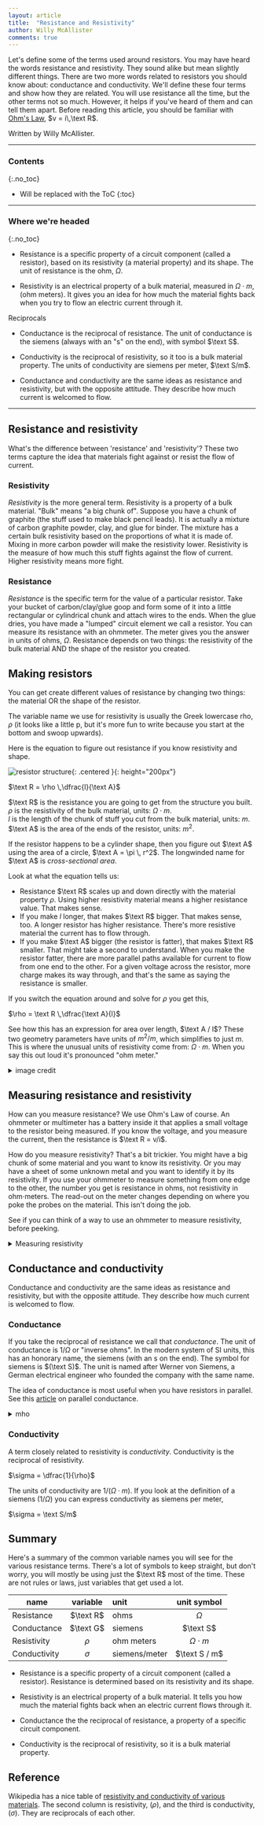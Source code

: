 ```yaml
---
layout: article
title:  "Resistance and Resistivity"
author: Willy McAllister
comments: true
---
```


Let's define some of the terms used around resistors. You may have heard the words resistance and resistivity. They sound alike but mean slightly different things. There are two more words related to resistors you should know about: conductance and conductivity. We'll define these four terms and show how they are related. You will use resistance all the time, but the other terms not so much. However, it helps if you've heard of them and can tell them apart. Before reading this article, you should be familiar with [Ohm's Law](http://spinningnumbers.org/a/ideal-elements-and-sources.html#ohms-law), $v = i\,\text R$.

Written by Willy McAllister.

----

### Contents
{:.no_toc}

* Will be replaced with the ToC
{:toc}

----

### Where we're headed 
{:.no_toc}

* Resistance is a specific property of a circuit component (called a resistor), based on its resistivity (a material property) and its shape. The unit of resistance is the ohm, $\Omega$.

* Resistivity is an electrical property of a bulk material, measured in $\Omega \cdot m$, (ohm meters). It gives you an idea for how much the material fights back when you try to flow an electric current through it.

Reciprocals

* Conductance is the reciprocal of resistance. The unit of conductance is the siemens (always with an "s" on the end), with symbol $\text S$. 

* Conductivity is the reciprocal of resistivity, so it too is a bulk material property. The units of conductivity are siemens per meter, $\text S/m$.

* Conductance and conductivity are the same ideas as resistance and resistivity, but with the opposite attitude. They describe how much current is welcomed to flow.


----

## Resistance and resistivity

What's the difference between 'resistance' and 'resistivity'? These two terms capture the idea that materials fight against or resist the flow of current.

### Resistivity

*Resistivity* is the more general term. Resistivity is a property of a bulk material. "Bulk" means "a big chunk of". Suppose you have a chunk of graphite (the stuff used to make black pencil leads). It is actually a mixture of carbon graphite powder, clay, and glue for binder. The mixture has a certain bulk resistivity based on the proportions of what it is made of. Mixing in more carbon powder will make the resistivity lower. Resistivity is the measure of how much this stuff fights against the flow of current. Higher resistivity means more fight.  

### Resistance

*Resistance* is the specific term for the value of a particular resistor. Take your bucket of carbon/clay/glue goop and form some of it into a little rectangular or cylindrical chunk and attach wires to the ends. When the glue dries, you have made a "lumped" circuit element we call a resistor. You can measure its resistance with an ohmmeter. The meter gives you the answer in units of ohms, $\Omega$. Resistance depends on two things: the resistivity of the bulk material AND the shape of the resistor you created.

## Making resistors

You can get create different values of resistance by changing two things: the material OR the shape of the resistor.

The variable name we use for resistivity is usually the Greek lowercase rho, $\rho$ (it looks like a little p, but it's more fun to write because you start at the bottom and swoop upwards).

Here is the equation to figure out resistance if you know resistivity and shape.

![resistor structure](https://upload.wikimedia.org/wikipedia/commons/6/68/Resistivity_geometry.png){: .centered }{: height="200px"}

$\text R = \rho \,\dfrac{l}{\text A}$

$\text R$ is the resistance you are going to get from the structure you built.  
$\rho$ is the resistivity of the bulk material, units: $\Omega \cdot m$.  
$l$ is the length of the chunk of stuff you cut from the bulk material, units: $m$.  
$\text A$ is the area of the ends of the resistor, units: $m^2$. 

If the resistor happens to be a cylinder shape, then you figure out $\text A$ using the area of a circle, $\text A = \pi \, r^2$. The longwinded name for $\text A$ is *cross-sectional area*.

Look at what the equation tells us:
* Resistance $\text R$ scales up and down directly with the material property $\rho$. Using higher resistivity material means a higher resistance value. That makes sense.
* If you make $l$ longer, that makes $\text R$ bigger. That makes sense, too. A longer resistor has higher resistance. There's more resistive material the current has to flow through.
* If you make $\text A$ bigger (the resistor is fatter), that makes $\text R$ smaller. That might take a second to understand. When you make the resistor fatter, there are more parallel paths available for current to flow from one end to the other. For a given voltage across the resistor, more charge makes its way through, and that's the same as saying the resistance is smaller. 

If you switch the equation around and solve for $\rho$ you get this,

$\rho = \text R \,\dfrac{\text A}{l}$

See how this has an expression for area over length, $\text A / l$? These two geometry parameters have units of $m^2/m$, which simplifies to just $m$. This is where the unusual units of resistivity come from: $\Omega \cdot m$. When you say this out loud it's pronounced "ohm meter."

<details>
<summary>image credit</summary>
<p>Resistor image by <a href="//commons.wikimedia.org/wiki/User:Omegatron" title="User:Omegatron">User:Omegatron</a> - Created by <a href="//commons.wikimedia.org/wiki/User:Omegatron" title="User:Omegatron">User:Omegatron</a> using the <a href="https://en.wikipedia.org/wiki/GIMP" class="extiw" title="w:GIMP">GIMP</a>, <a href="http://creativecommons.org/licenses/by-sa/3.0" title="Creative Commons Attribution-Share Alike 3.0">CC BY-SA 3.0</a>, <a href="https://commons.wikimedia.org/w/index.php?curid=1699802">Link</a></p>

<p>This <a href="https://en.wikipedia.org/wiki/Electrical_resistivity_and_conductivity">Wikipedia article</a> has the equation for how to figure out resistance if you know resistivity and shape.</p>
</details>

## Measuring resistance and resistivity

How can you measure resistance? We use Ohm's Law of course. An ohmmeter or multimeter has a battery inside it that applies a small voltage to the resistor being measured. If you know the voltage, and you measure the current, then the resistance is $\text R = v/i$.

How do you measure resistivity? That's a bit trickier. You might have a big chunk of some material and you want to know its resistivity. Or you may have a sheet of some unknown metal and you want to identify it by its resistivity. If you use your ohmmeter to measure something from one edge to the other, the number you get is resistance in ohms, not resistivity in ohm$\cdot$meters. The read-out on the meter changes depending on where you poke the probes on the material. This isn't doing the job. 

See if you can think of a way to use an ohmmeter to measure resistivity, before peeking.

<details>
    <summary>Measuring resistivity</summary>
    <p>We can measure resistivity by using the equation from above where we expressed resistivity in terms of resistance, area, and length. To do this, you have to sacrifice some of the material to make the measurement.</p>
 
    <p>$\rho = \text R \dfrac{\text A}{l}$</p>

    <p>If you know all three variables on the right side, you can compute $\rho$. So get out your chisel or scissors and cut off a chunk of your resistive bulk material. Then trim it to a precise size with known $\text A$ and known $l$. Put your ohmmeter probes on the $\text A$ ends of your test piece and read $\text R$ from the ohmmeter. Put all three numbers into the equation and compute $\rho$. Done!</p>
</details>

## Conductance and conductivity

Conductance and conductivity are the same ideas as resistance and resistivity, but with the opposite attitude. They describe how much current is welcomed to flow.

### Conductance

If you take the reciprocal of resistance we call that *conductance*. The unit of conductance is $1/\Omega$ or "inverse ohms". In the modern system of SI units, this has an honorary name, the siemens (with an s on the end). The symbol for siemens is $(\text S)$. The unit is named after Werner von Siemens, a German electrical engineer who founded the company with the same name. 

The idea of conductance is most useful when you have resistors in parallel. See this [article](tbd) on parallel conductance.  

<details>
<summary>mho</summary>
<p>In the old days, $1/\Omega$ was called a "mho" (Ohm spelled backwards), and the symbol for mhos was $\mho$ (inverse ohms, get it?). This terminology is really old fashioned and you shouldn't use it, unless you are writing a paper on the history of electricity.</p>
</details>

### Conductivity

A term closely related to resistivity is *conductivity*. Conductivity is the reciprocal of resistivity.

$\sigma = \dfrac{1}{\rho}$

The units of conductivity are $1/(\Omega \cdot m)$. If you look at the definition of a siemens $(1/\Omega)$ you can express conductivity as siemens per meter,

$\sigma = \text S/m$

## Summary

Here's a summary of the common variable names you will see for the various resistance terms. There's a lot of symbols to keep straight, but don't worry, you will mostly be using just the $\text R$ most of the time. These are not rules or laws, just variables that get used a lot.

name         | variable               | unit           | unit symbol
|------------|:----------------------:|:---------------|:---------------:|
Resistance   | $\text R$              | ohms           | $\Omega$
Conductance  | $\text G$              | siemens        | $\text S$
Resistivity  | $\rho$                 | ohm meters     | $\Omega \cdot m$
Conductivity | $\sigma$               | siemens/meter  | $\text S / m$

* Resistance is a specific property of a circuit component (called a resistor). Resistance is determined based on its resistivity and its shape.

* Resistivity is an electrical property of a bulk material. It tells you how much the material fights back when an electric current flows through it.

* Conductance the the reciprocal of resistance, a property of a specific circuit component.

* Conductivity is the reciprocal of resistivity, so it is a bulk material property.

## Reference

Wikipedia has a nice table of [resistivity and conductivity of various materials](https://en.wikipedia.org/wiki/Electrical_resistivity_and_conductivity#Resistivity_and_conductivity_of_various_materials). The second column is resistivity, $(\rho)$, and the third  is conductivity, $(\sigma)$. They are reciprocals of each other.
